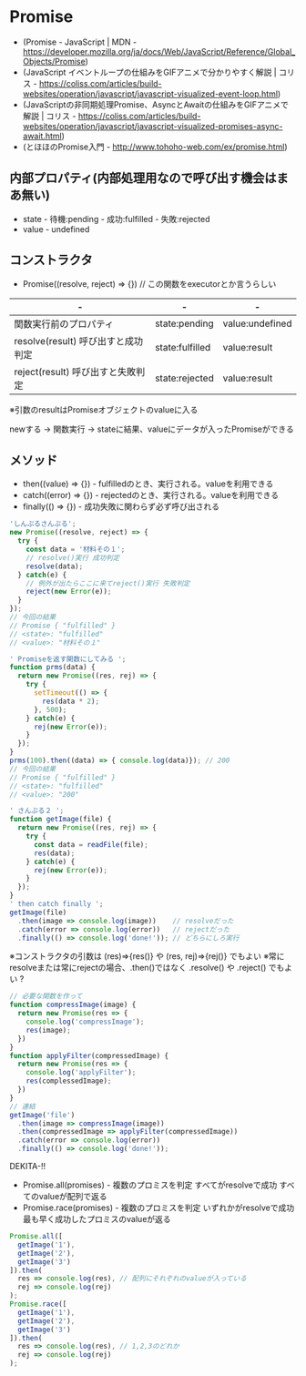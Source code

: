 # Promise

* (Promise - JavaScript | MDN
\- https://developer.mozilla.org/ja/docs/Web/JavaScript/Reference/Global_Objects/Promise)
* (JavaScript イベントループの仕組みをGIFアニメで分かりやすく解説 | コリス
\- https://coliss.com/articles/build-websites/operation/javascript/javascript-visualized-event-loop.html)
* (JavaScriptの非同期処理Promise、AsyncとAwaitの仕組みをGIFアニメで解説 | コリス
\- https://coliss.com/articles/build-websites/operation/javascript/javascript-visualized-promises-async-await.html)
* (とほほのPromise入門
\- http://www.tohoho-web.com/ex/promise.html)

## 内部プロパティ(内部処理用なので呼び出す機会はまあ無い)

* state
\- 待機:pending
\- 成功:fulfilled
\- 失敗:rejected
* value
\- undefined

## コンストラクタ

* Promise((resolve, reject) => {}) // この関数をexecutorとか言うらしい

| -                                  | -               |-
| ---------------------------------- | --------------- |-
| 関数実行前のプロパティ             | state:pending   | value:undefined |
| resolve(result) 呼び出すと成功判定 | state:fulfilled | value:result    |
| reject(result)  呼び出すと失敗判定 | state:rejected  | value:result    |

※引数のresultはPromiseオブジェクトのvalueに入る

  newする → 関数実行 → stateに結果、valueにデータが入ったPromiseができる

## メソッド
* then((value) => {})
\- fulfilledのとき、実行される。valueを利用できる
* catch((error) => {})
\- rejectedのとき、実行される。valueを利用できる
* finally(() => {})
\- 成功失敗に関わらず必ず呼び出される

```js
'しんぷるさんぷる';
new Promise((resolve, reject) => {
  try {
    const data = '材料その１';
    // resolve()実行 成功判定
    resolve(data);
  } catch(e) {
    // 例外が出たらここに来てreject()実行 失敗判定
    reject(new Error(e));
  }
});
// 今回の結果
// Promise { "fulfilled" }
// <state>: "fulfilled"
// <value>: "材料その１"
```

```js
' Promiseを返す関数にしてみる ';
function prms(data) {
  return new Promise((res, rej) => {
    try {
      setTimeout(() => {
        res(data * 2);
      }, 500);
    } catch(e) {
      rej(new Error(e));
    }
  });
}
prms(100).then((data) => { console.log(data)}); // 200
// 今回の結果
// Promise { "fulfilled" }
// <state>: "fulfilled"
// <value>: "200"
```

```js
' さんぷる２ ';
function getImage(file) {
  return new Promise((res, rej) => {
    try {
      const data = readFile(file);
      res(data);
    } catch(e) {
      rej(new Error(e));
    }
  });
}
' then catch finally ';
getImage(file)
  .then(image => console.log(image))    // resolveだった
  .catch(error => console.log(error))   // rejectだった
  .finally(() => console.log('done!')); // どちらにしろ実行
```

※コンストラクタの引数は (res)=>{res()} や (res, rej)=>{rej()} でもよい
※常にresolveまたは常にrejectの場合、.then()ではなく .resolve() や .reject() でもよい ?

```js
// 必要な関数を作って
function compressImage(image) {
  return new Promise(res => {
    console.log('compressImage');
    res(image);
  })
}
function applyFilter(compressedImage) {
  return new Promise(res => {
    console.log('applyFilter');
    res(complessedImage);
  })
}
// 連結
getImage('file')
  .then(image => compressImage(image))
  .then(compressedImage => applyFilter(compressedImage))
  .catch(error => console.log(error))
  .finally(() => console.log('done!'));
```

DEKITA-!!

* Promise.all(promises)
\- 複数のプロミスを判定 すべてがresolveで成功 すべてのvalueが配列で返る
* Promise.race(promises)
\- 複数のプロミスを判定 いずれかがresolveで成功 最も早く成功したプロミスのvalueが返る

```js
Promise.all([
  getImage('1'),
  getImage('2'),
  getImage('3')
]).then(
  res => console.log(res), // 配列にそれぞれのvalueが入っている
  rej => console.log(rej)
);
Promise.race([
  getImage('1'),
  getImage('2'),
  getImage('3')
]).then(
  res => console.log(res), // 1,2,3のどれか
  rej => console.log(rej)
);
```
